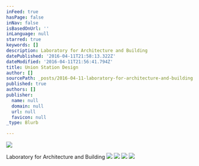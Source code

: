 ```yaml
---
inFeed: true
hasPage: false
inNav: false
isBasedOnUrl: ''
inLanguage: null
starred: true
keywords: []
description: Laboratory for Architecture and Building
datePublished: '2016-04-11T21:58:13.322Z'
dateModified: '2016-04-11T21:56:41.794Z'
title: Union Station Design
author: []
sourcePath: _posts/2016-04-11-laboratory-for-architecture-and-building.md
published: true
authors: []
publisher:
  name: null
  domain: null
  url: null
  favicon: null
_type: Blurb

---
```

![](https://the-grid-user-content.s3-us-west-2.amazonaws.com/558a8bc3-e554-4f22-8c10-13221d238455.jpg)

Laboratory for Architecture and Building
![](https://s3-us-west-2.amazonaws.com/the-grid-img/p/d41979d240e575ade813a6f1fc2abc415742ec8b.jpg)
![](https://s3-us-west-2.amazonaws.com/the-grid-img/p/658ad943179e08b720f5219b2159f64762c14f79.jpg)
![](https://s3-us-west-2.amazonaws.com/the-grid-img/p/e7f35098a53520d1657f3ab9130bfb046ac51402.jpg)
![](https://s3-us-west-2.amazonaws.com/the-grid-img/p/c5f4924a0235839b2b04e3529fee7d6016ca5c9f.jpg)